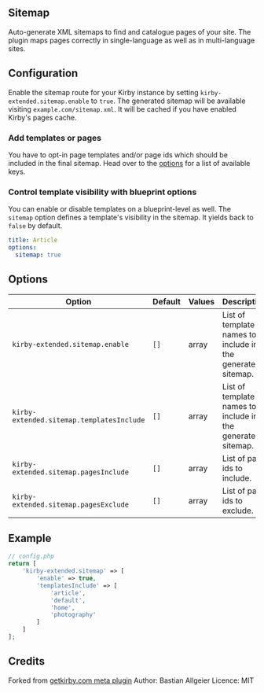 ## Sitemap

Auto-generate XML sitemaps to find and catalogue pages of your site. The plugin maps pages correctly in single-language as well as in multi-language sites.

## Configuration

Enable the sitemap route for your Kirby instance by setting `kirby-extended.sitemap.enable` to `true`. The generated sitemap will be available visiting `example.com/sitemap.xml`. It will be cached if you have enabled Kirby's pages cache.

### Add templates or pages

You have to opt-in page templates and/or page ids which should be included in the final sitemap. Head over to the [options](#options) for a list of available keys.

### Control template visibility with blueprint options

You can enable or disable templates on a blueprint-level as well. The `sitemap` option defines a template's visibility in the sitemap. It yields back to `false` by default.

```yaml
title: Article
options:
  sitemap: true
```

## Options

| Option | Default | Values | Description |
| --- | --- | --- | --- |
| `kirby-extended.sitemap.enable` | `[]` | array | List of template names to include in the generated sitemap.
| `kirby-extended.sitemap.templatesInclude` | `[]` | array | List of template names to include in the generated sitemap.
| `kirby-extended.sitemap.pagesInclude` | `[]` | array | List of page ids to include.
| `kirby-extended.sitemap.pagesExclude` | `[]` | array | List of page ids to exclude.

## Example

```php
// config.php
return [
    'kirby-extended.sitemap' => [
        'enable' => true,
        'templatesInclude' => [
            'article',
            'default',
            'home',
            'photography'
        ]
    ]
];
```

## Credits

Forked from [getkirby.com meta plugin](https://github.com/getkirby/getkirby.com/tree/master/site/plugins/meta)
Author: Bastian Allgeier
Licence: MIT
